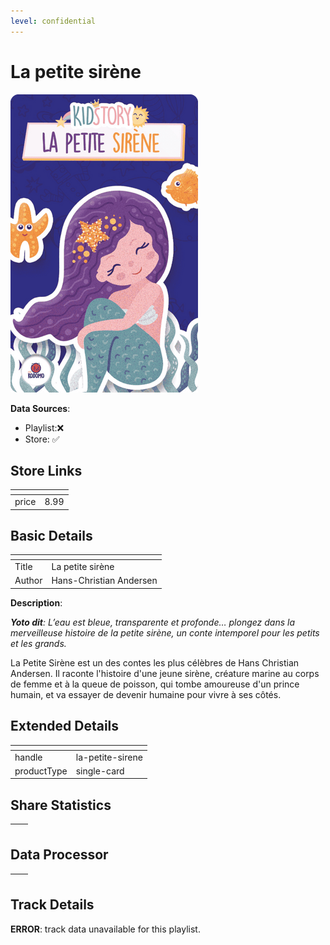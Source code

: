 ```yaml
---
level: confidential
---
```

# La petite sirène

![card_[hkXBp].png](../../img/cards/card_[hkXBp].png)

**Data Sources**: 

- Playlist:❌
- Store: ✅


## Store Links

| <!-- --> | <!-- --> |
| - | - |
| price | 8.99 |


## Basic Details

| <!-- --> | <!-- --> |
| - | - |
| Title | La petite sirène |
| Author | Hans-Christian Andersen |

**Description**:

_**Yoto dit**: L’eau est bleue, transparente et profonde… plongez dans la merveilleuse histoire de la petite sirène, un conte intemporel pour les petits et les grands._ 

La Petite Sirène est un des contes les plus célèbres de Hans Christian Andersen. Il raconte l'histoire d'une jeune sirène, créature marine au corps de femme et à la queue de poisson, qui tombe amoureuse d'un prince humain, et va essayer de devenir humaine pour vivre à ses côtés.


## Extended Details

| <!-- --> | <!-- --> |
| - | - |
| handle | la-petite-sirene |
| productType | single-card |


## Share Statistics

| <!-- --> | <!-- --> |
| - | - |


## Data Processor

| <!-- --> | <!-- --> |
| - | - |


## Track Details

**ERROR**: track data unavailable for this playlist.
